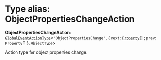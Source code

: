 # Type alias: ObjectPropertiesChangeAction

**ObjectPropertiesChangeAction**: [`GlobalEventActionType`](/auto-docs/variable-plugin/interfaces/GlobalEventActionType.md)<`"ObjectPropertiesChange"`, { `next`: [`Property`](/auto-docs/variable-plugin/classes/Property.md)\[] ; `prev`: [`Property`](/auto-docs/variable-plugin/classes/Property.md)\[]  }, [`ObjectType`](/auto-docs/variable-plugin/classes/ObjectType.md)>

Action type for object properties change.
